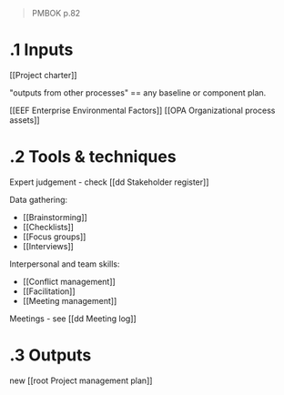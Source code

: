 >PMBOK p.82
# .1 Inputs
[[Project charter]]

"outputs from other processes" == any baseline or component plan.

[[EEF Enterprise Environmental Factors]]
[[OPA Organizational process assets]]

# .2 Tools & techniques
Expert judgement - check [[dd Stakeholder register]]

Data gathering:
* [[Brainstorming]]
* [[Checklists]]
* [[Focus groups]]
* [[Interviews]]

Interpersonal and team skills:
* [[Conflict management]]
* [[Facilitation]]
* [[Meeting management]]

Meetings - see [[dd Meeting log]]


# .3 Outputs
new [[root Project management plan]]
